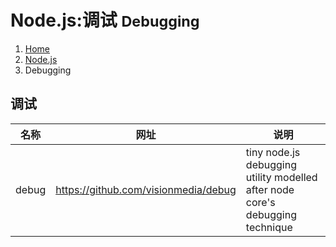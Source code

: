 # Node.js:调试 <small>Debugging</small>

<ol class="breadcrumb"><li><a href="/">Home</a></li><li><a href="/nodejs/overview.md">Node.js</a></li><li class="active">Debugging</li></ol>

## 调试
|名称|网址|说明|
|------|------|------|
|debug|https://github.com/visionmedia/debug|tiny node.js debugging utility modelled after node core's debugging technique|

